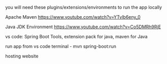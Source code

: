 you will need these plugins/extensions/environments to run the app locally

Apache Maven https://www.youtube.com/watch?v=YTvlb6eny_0

Java JDK Environment https://www.youtube.com/watch?v=Co5DMRh9RjE

vs code: Spring Boot Tools,
extension pack for java,
maven for Java

run app from vs code terminal - mvn spring-boot:run  

hosting website
